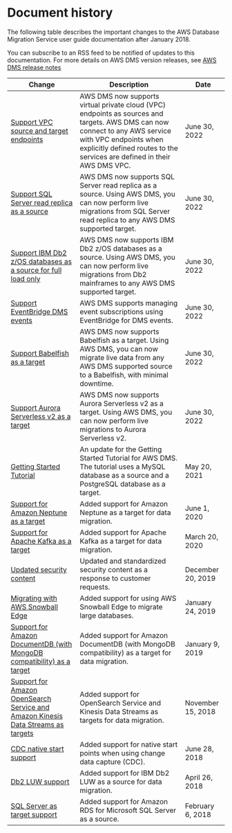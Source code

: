 # Document history<a name="WhatsNew"></a>

The following table describes the important changes to the AWS Database Migration Service user guide documentation after January 2018\.

You can subscribe to an RSS feed to be notified of updates to this documentation\. For more details on AWS DMS version releases, see [AWS DMS release notes](CHAP_ReleaseNotes.md) 

| Change | Description | Date | 
| --- |--- |--- |
| [Support VPC source and target endpoints](https://docs.aws.amazon.com/dms/latest/userguide/CHAP_VPC_Endpoints.html) | AWS DMS now supports virtual private cloud \(VPC\) endpoints as sources and targets\. AWS DMS can now connect to any AWS service with VPC endpoints when explicitly defined routes to the services are defined in their AWS DMS VPC\. | June 30, 2022 | 
| [Support SQL Server read replica as a source](https://docs.aws.amazon.com/dms/latest/userguide/CHAP_Source.SQLServer.html) | AWS DMS now supports SQL Server read replica as a source\. Using AWS DMS, you can now perform live migrations from SQL Server read replica to any AWS DMS supported target\. | June 30, 2022 | 
| [Support IBM Db2 z/OS databases as a source for full load only](https://docs.aws.amazon.com/dms/latest/userguide/CHAP_Source.DB2zOS.html) | AWS DMS now supports IBM Db2 z/OS databases as a source\. Using AWS DMS, you can now perform live migrations from Db2 mainframes to any AWS DMS supported target\. | June 30, 2022 | 
| [Support EventBridge DMS events](https://docs.aws.amazon.com/dms/latest/userguide/CHAP_EventBridge.html) | AWS DMS supports managing event subscriptions using EventBridge for DMS events\. | June 30, 2022 | 
| [Support Babelfish as a target](https://docs.aws.amazon.com/dms/latest/userguide/CHAP_Target.Babelfish.html) | AWS DMS now supports Babelfish as a target\. Using AWS DMS, you can now migrate live data from any AWS DMS supported source to a Babelfish, with minimal downtime\. | June 30, 2022 | 
| [Support Aurora Serverless v2 as a target](https://docs.aws.amazon.com/dms/latest/userguide/CHAP_Target.html) | AWS DMS now supports Aurora Serverless v2 as a target\. Using AWS DMS, you can now perform live migrations to Aurora Serverless v2\. | June 30, 2022 | 
| [Getting Started Tutorial](https://docs.aws.amazon.com/dms/latest/userguide/CHAP_GettingStarted.html) | An update for the Getting Started Tutorial for AWS DMS\. The tutorial uses a MySQL database as a source and a PostgreSQL database as a target\. | May 20, 2021 | 
| [Support for Amazon Neptune as a target](https://docs.aws.amazon.com/dms/latest/userguide/CHAP_Target.Neptune.html) | Added support for Amazon Neptune as a target for data migration\. | June 1, 2020 | 
| [Support for Apache Kafka as a target](https://docs.aws.amazon.com/dms/latest/userguide/CHAP_Target.Kafka.html) | Added support for Apache Kafka as a target for data migration\. | March 20, 2020 | 
| [Updated security content](https://docs.aws.amazon.com/dms/latest/userguide/CHAP_Security.html) | Updated and standardized security content as a response to customer requests\. | December 20, 2019 | 
| [Migrating with AWS Snowball Edge](https://docs.aws.amazon.com/dms/latest/userguide/CHAP_LargeDBs.html) | Added support for using AWS Snowball Edge to migrate large databases\. | January 24, 2019 | 
| [Support for Amazon DocumentDB \(with MongoDB compatibility\) as a target](https://docs.aws.amazon.com/dms/latest/userguide/CHAP_Target.DocumentDB.html) | Added support for Amazon DocumentDB \(with MongoDB compatibility\) as a target for data migration\. | January 9, 2019 | 
| [Support for Amazon OpenSearch Service and Amazon Kinesis Data Streams as targets](https://docs.aws.amazon.com/dms/latest/userguide/CHAP_Target.html) | Added support for OpenSearch Service and Kinesis Data Streams as targets for data migration\. | November 15, 2018 | 
| [CDC native start support](https://docs.aws.amazon.com/dms/latest/userguide/CHAP_Task.CDC.html) | Added support for native start points when using change data capture \(CDC\)\. | June 28, 2018 | 
| [Db2 LUW support](https://docs.aws.amazon.com/dms/latest/userguide/CHAP_Source.DB2.html) | Added support for IBM Db2 LUW as a source for data migration\. | April 26, 2018 | 
| [SQL Server as target support](https://docs.aws.amazon.com/dms/latest/userguide/CHAP_Source.SQLServer.html) | Added support for Amazon RDS for Microsoft SQL Server as a source\. | February 6, 2018 | 